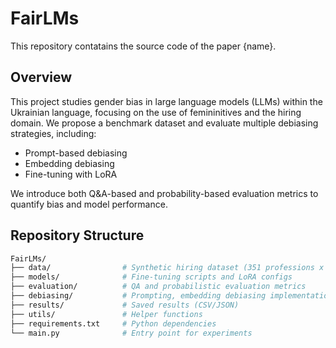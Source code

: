 # FairLMs

This repository contatains the source code of the paper {name}.

## Overview

This project studies gender bias in large language models (LLMs) within the Ukrainian language, focusing on the use of femininitives and the hiring domain. We propose a benchmark dataset and evaluate multiple debiasing strategies, including:

- Prompt-based debiasing
- Embedding debiasing
- Fine-tuning with LoRA

We introduce both Q&A-based and probability-based evaluation metrics to quantify bias and model performance.

## Repository Structure

```bash
FairLMs/
├── data/                # Synthetic hiring dataset (351 professions x 8 variations)
├── models/              # Fine-tuning scripts and LoRA configs
├── evaluation/          # QA and probabilistic evaluation metrics
├── debiasing/           # Prompting, embedding debiasing implementations
├── results/             # Saved results (CSV/JSON)
├── utils/               # Helper functions
├── requirements.txt     # Python dependencies
└── main.py              # Entry point for experiments
```
